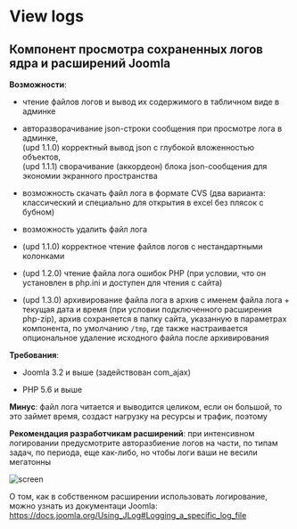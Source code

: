 # View logs

## Компонент просмотра сохраненных логов ядра и расширений Joomla

**Возможности**:

- чтение файлов логов и вывод их содержимого в табличном виде в админке

- авторазворачивание json-строки сообщения при просмотре лога в админке,<br>(upd 1.1.0) корректный вывод json с глубокой вложенностью объектов,<br>(upd 1.1.1) сворачивание (аккордеон) блока json-сообщения для экономии экранного пространства

- возможность скачать файл лога в формате CVS (два варианта: классический и специально для открытия в excel без плясок с бубном)

- возможность удалить файл лога

- (upd 1.1.0) корректное чтение файлов логов с нестандартными колонками

- (upd 1.2.0) чтение файла лога ошибок PHP (при условии, что он установлен в php.ini и доступен для чтения с сайта)

- (upd 1.3.0) архивирование файла лога в архив с именем файла лога + текущая дата и время (при условии подключенного расширения php-zip), архив сохраняется в папку сайта, указанную в параметрах компонента, по умолчанию `/tmp`, где также настраивается опциональное удаление исходного файла после архивирования

**Требования**:

- Joomla 3.2 и выше (задействован com_ajax)

- PHP 5.6 и выше

**Минус**: файл лога читается и выводится целиком, если он большой, то это займет время, создаст нагрузку на ресурсы и трафик, поэтому

**Рекомендация разработчикам расширений**: при интенсивном логировании предусмотрите авторазбиение логов на части, по типам задач, по периода, еще как-либо, но чтобы логи ваши не весили мегатонны

![screen](https://image.prntscr.com/image/pbf3-h1UT8G8QvcGtZ3Hbw.png)

О том, как в собственном расширении использовать логирование, можно узнать из документаци Joomla: https://docs.joomla.org/Using_JLog#Logging_a_specific_log_file

